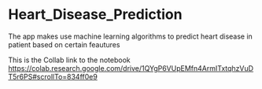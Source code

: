 # Heart_Disease_Prediction
The app makes use machine learning algorithms to predict heart disease in patient based on certain feautures

This is the Collab link to the notebook https://colab.research.google.com/drive/1QYgP6VUpEMfn4ArmITxtqhzVuDT5r6PS#scrollTo=834ff0e9 
